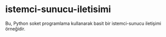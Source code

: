 # istemci-sunucu-iletisimi
Bu, Python soket programlama kullanarak basit bir istemci-sunucu iletişimi örneğidir.
